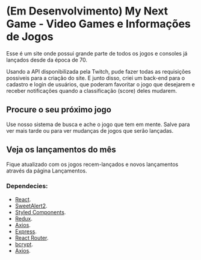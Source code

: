 # (Em Desenvolvimento) My Next Game - Video Games e Informações de Jogos

Esse é um site onde possui grande parte de todos os jogos e consoles já lançados desde da época de 70. 

Usando a API disponibilizada pela Twitch, pude fazer todas as requisições possiveis para a criação do site. E junto disso, criei um back-end para o cadastro e login de usuários, que poderam favoritar o jogo que desejarem e receber notificações quando a classificação (score) deles mudarem.

## Procure o seu próximo jogo

Use nosso sistema de busca e ache o jogo que tem em mente. Salve para ver mais tarde ou para ver mudanças de jogos que serão lançadas.

## Veja os lançamentos do mês

Fique atualizado com os jogos recem-lançados e novos lançamentos através da página Lançamentos.

### Dependecies: 

  - [React](https://pt-br.reactjs.org/).
  - [SweetAlert2](https://sweetalert2.github.io/).
  - [Styled Components](https://styled-components.com/).
  - [Redux](https://redux.js.org/).
  - [Axios](https://axios-http.com/).
  - [Express](https://expressjs.com/pt-br/).
  - [React Router](https://reactrouter.com/).
  - [bcrypt]([https://axios-http.com/](https://www.npmjs.com/package/bcrypt)).
  - [Axios](https://axios-http.com/).
